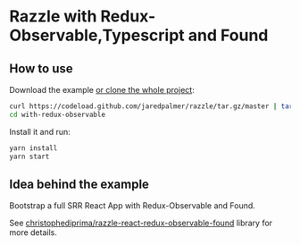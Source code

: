 # Razzle with Redux-Observable,Typescript and Found

## How to use

Download the example [or clone the whole project](https://github.com/jaredpalmer/razzle.git):

```bash
curl https://codeload.github.com/jaredpalmer/razzle/tar.gz/master | tar -xz --strip=2 razzle-master/examples/with-redux-observable
cd with-redux-observable
```

Install it and run:

```bash
yarn install
yarn start
```

## Idea behind the example

Bootstrap a full SRR React App with Redux-Observable and Found.

See [christophediprima/razzle-react-redux-observable-found](https://github.com/christophediprima/razzle-react-redux-observable-found) library for more details.
